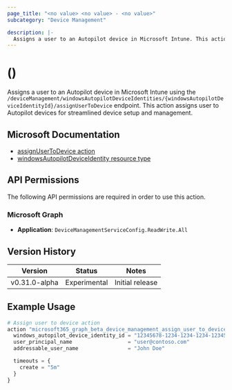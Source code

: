 ```yaml
---
page_title: "<no value> <no value> - <no value>"
subcategory: "Device Management"

description: |-
  Assigns a user to an Autopilot device in Microsoft Intune. This action assigns user to Autopilot devices for streamlined device setup and management.
---
```


# <no value> (<no value>)

Assigns a user to an Autopilot device in Microsoft Intune using the `/deviceManagement/windowsAutopilotDeviceIdentities/{windowsAutopilotDeviceIdentityId}/assignUserToDevice` endpoint. This action assigns user to Autopilot devices for streamlined device setup and management.

## Microsoft Documentation

- [assignUserToDevice action](https://learn.microsoft.com/en-us/graph/api/intune-enrollment-windowsautopilotdeviceidentity-assignusertodevice?view=graph-rest-beta)
- [windowsAutopilotDeviceIdentity resource type](https://learn.microsoft.com/en-us/graph/api/resources/intune-enrollment-windowsautopilotdeviceidentity?view=graph-rest-beta)

## API Permissions

The following API permissions are required in order to use this action.

### Microsoft Graph

- **Application**: `DeviceManagementServiceConfig.ReadWrite.All`

## Version History

| Version | Status | Notes |
|---------|--------|-------|
| v0.31.0-alpha | Experimental | Initial release |

## Example Usage

```terraform
# Assign user to device action
action "microsoft365_graph_beta_device_management_assign_user_to_device" "example" {
  windows_autopilot_device_identity_id = "12345678-1234-1234-1234-123456789012"
  user_principal_name                  = "user@contoso.com"
  addressable_user_name                = "John Doe"

  timeouts = {
    create = "5m"
  }
}
```